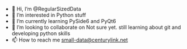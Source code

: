 - 👋 Hi, I’m @RegularSizedData
- 👀 I’m interested in Python stuff
- 🌱 I’m currently learning PySide6 and PyQt6
- 💞️ I’m looking to collaborate on Not sure yet. still learning about git and developing python skills
- 📫 How to reach me small-data@centurylink.net

<!---
RegularSizedData/RegularSizedData is a ✨ special ✨ repository because its `README.md` (this file) appears on your GitHub profile.
You can click the Preview link to take a look at your changes.
--->
